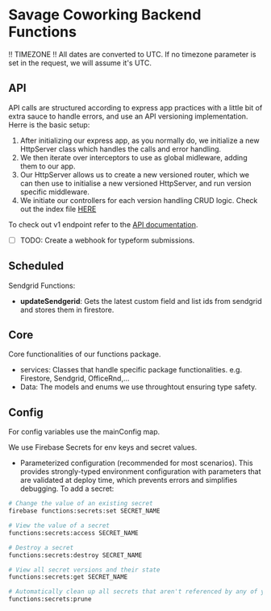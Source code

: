 # Savage Coworking Backend Functions

!! TIMEZONE !! All dates are converted to UTC. If no timezone parameter is set in the 
request, we will assume it's UTC.

## API

API calls are structured according to express app practices with a little bit of extra sauce to handle errors, and use an API versioning implementation. Herre is the basic setup:
1. After initializing our express app, as you normally do, we initialize a new HttpServer class which handles the calls and error handling.
2. We then iterate over interceptors to use as global midleware, adding them to our app.
3. Our HttpServer allows us to create a new versioned router, which we can then use to initialise a new versioned HttpServer, and run version specific middleware.
4. We initiate our controllers for each version handling CRUD logic.
Check out the index file [HERE](../functions/src/api/index.ts)

To check out v1 endpoint refer to the [API documentation](./API_V1.md).

- [ ] TODO: Create a webhook for typeform submissions.

## Scheduled

Sendgrid Functions:
- **updateSendgerid**: Gets the latest custom field and list ids from sendgrid and stores them in firestore.

## Core

Core functionalities of our functions package.
- services: Classes that handle specific package functionalities. e.g. Firestore, Sendgrid, OfficeRnd,...
- Data: The models and enums we use throughtout ensuring type safety.

## Config

For config variables use the mainConfig map.

We use Firebase Secrets for env keys and secret values.
- Parameterized configuration (recommended for most scenarios). This provides strongly-typed environment configuration with parameters that are validated at deploy time, which prevents errors and simplifies debugging.
To add a secret:
```bash
# Change the value of an existing secret
firebase functions:secrets:set SECRET_NAME

# View the value of a secret
functions:secrets:access SECRET_NAME

# Destroy a secret
functions:secrets:destroy SECRET_NAME

# View all secret versions and their state
functions:secrets:get SECRET_NAME

# Automatically clean up all secrets that aren't referenced by any of your functions
functions:secrets:prune
```

